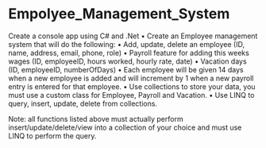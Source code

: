 # Empolyee_Management_System

Create a console app using C# and .Net
• Create an Employee management system that will do the following:
• Add, update, delete an employee (ID, name, address, email, phone, role)
• Payroll feature for adding this weeks wages (ID, employeeID, hours worked,
hourly rate, date)
• Vacation days (ID, employeeID, numberOfDays)
• Each employee will be given 14 days when a new employee is added and will increment by 1
when a new payroll entry is entered for that employee.
• Use collections to store your data, you must use a custom class for
Employee, Payroll and Vacation.
• Use LINQ to query, insert, update, delete from collections.

Note: all functions listed above must actually perform
insert/update/delete/view into a collection of your choice and must use
LINQ to perform the query.
